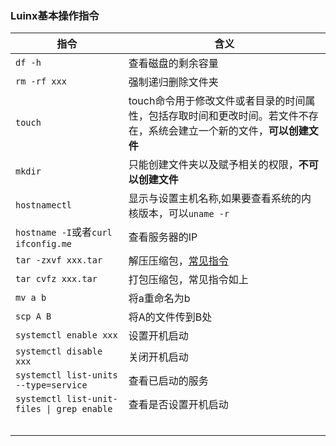 ### Luinx基本操作指令

| 指令                                         | 含义                                                               |
| ------------------------------------------ | ---------------------------------------------------------------- |
| `df -h`                                    | 查看磁盘的剩余容量                                                        |
| `rm -rf xxx`                               | 强制递归删除文件夹                                                        |
| `touch`                                    | touch命令用于修改文件或者目录的时间属性，包括存取时间和更改时间。若文件不存在，系统会建立一个新的文件，**可以创建文件** |
| `mkdir`                                    | 只能创建文件夹以及赋予相关的权限，**不可以创建文件**                                     |
| `hostnamectl`                              | 显示与设置主机名称,如果要查看系统的内核版本，可以`uname -r`                              |
| `hostname -I`或者`curl ifconfig.me`          | 查看服务器的IP                                                         |
| `tar -zxvf xxx.tar`                        | 解压压缩包，[常见指令](/tips/unzip-learn.md)                               |
| `tar cvfz xxx.tar`                         | 打包压缩包，常见指令如上                                                     |
| `mv a b`                                   | 将a重命名为b                                                          |
| `scp A B`                                  | 将A的文件传到B处                                                        |
| `systemctl enable xxx`                     | 设置开机启动                                                           |
| `systemctl disable xxx`                    | 关闭开机启动                                                           |
| `systemctl list-units --type=service`      | 查看已启动的服务                                                         |
| `systemctl list-unit-files \| grep enable` | 查看是否设置开机启动                                                       |
|                                            |                                                                  |
|                                            |                                                                  |
|                                            |                                                                  |
|                                            |                                                                  |
|                                            |                                                                  |

